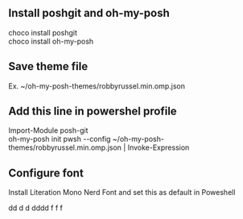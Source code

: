 ## Install poshgit and oh-my-posh
choco install poshgit  
choco install oh-my-posh

## Save theme file
Ex. ~/oh-my-posh-themes/robbyrussel.min.omp.json

## Add this line in powershel profile
Import-Module posh-git  
oh-my-posh init pwsh --config ~/oh-my-posh-themes/robbyrussel.min.omp.json | Invoke-Expression

## Configure font
Install Literation Mono Nerd Font and set this as default in Poweshell


dd
d
d
dddd
f
f
f